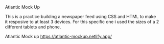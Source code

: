 Atlantic Mock Up

This is a practice building a newspaper feed using CSS and HTML to make it resposive to at least 3 devices. 
For this specific one i used the sizes of a 2 different tablets and phone. 

Atlantic Mock up https://atlantic-mockup.netlify.app/